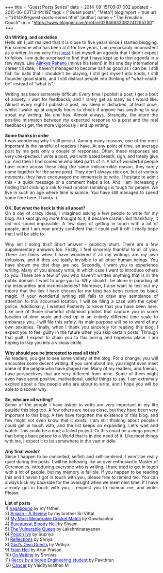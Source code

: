 +++
title = "Guest Posts Series"
date = 2014-09-15T09:07:00Z
updated = 2015-06-03T13:44:19Z
tags = ["Guest posts", "Meta"]
blogimport = true 
url = "2014/09/guest-posts-series.html"
[author]
	name = "The Freudian Couch"
	uri = "https://www.blogger.com/profile/02846833382241285200"
+++

<div dir="ltr" style="text-align: left;" trbidi="on">
<div style="text-align: justify;">
<b>On Writing, and anxieties</b></div>
<div style="text-align: justify;">
Hello all! I just realized that it is close to five years since I started blogging. For someone who has been at it for five years, I am remarkably inconsistent as a writer. In my very first <a href="http://adarsh89.blogspot.com/2009/11/me-too.html" target="_blank"><span style="color: blue;">post</span></a>&nbsp;I set myself an agenda that I didn't expect to follow. I am quite surprised to find that I have kept up to that agenda in a few ways. Like <a href="http://www.espncricinfo.com/india/content/player/277916.html" target="_blank"><span style="color: blue;">Ajinkya Rahane</span></a>&nbsp;(minus his talent) in his one day international career till date, I haven't managed to become half as good as I can be. I still fish for balls that I shouldn't be playing, I still get myself into knots, I still flounder good starts, and I still distract people into thinking of "what-could-be" instead of "what-is".&nbsp;</div>
<div style="text-align: justify;">
<br /></div>
<div style="text-align: justify;">
Writing has been extremely difficult. Every time I publish a post, I get a bout of anxiety. I wait for feedbacks, and I rarely get as many as I would like. Almost every night I publish a post, my sleep is disturbed, at least once, whilst I wake up at ungodly hours to check if anyone has anything to say about my writing. No one has. Almost always. Strangely, the more the positive mismatch between my expected response to a post and the real feedback I get, the more vigorously I end up writing.&nbsp;</div>
<div style="text-align: justify;">
<br /></div>
<div style="text-align: justify;">
<b>Some thanks in order</b></div>
<div style="text-align: justify;">
I was wondering why I still persist. Among many reasons, one of the most important is the handful of readers I have. At any point of time, an average post by me gets only a couple of responses. Often, these responses are very unexpected. I write a post, wait with bated breath, sigh, and totally give up. And then I find someone who liked parts of it. A lot of wonderful people have come across these blog (for some indiscernible reason, they rarely come together for the same post). They don't always stick on, but at various moments, they have encouraged me immensely to write. I hesitate to admit this - a quick message or a comment helps a lot. And I am increasingly finding that clicking a link to read random ramblings is tough for people. We live in such an age where time is scarce. You have still managed to spend some time here. Thanks :)</div>
<div style="text-align: justify;">
<br /></div>
<div style="text-align: justify;">
<b>OK. But what the heck is this all about?</b></div>
<div style="text-align: justify;">
On a day of crazy ideas, I imagined asking a few people to write for my blog. As I kept giving more thought to it, it became crazier. But thankfully, it did not sound impossible. A few days of getting in touch with a lot of people, and I am now pretty confident that I could pull it off. I really hope that I will be able to.</div>
<div style="text-align: justify;">
<br /></div>
<div style="text-align: justify;">
Why am I doing this? Short answer - publicity stunt. There are a few supplementary answers too. Firstly, I feel sincerely thankful to all of you. There are times when I have wondered if all my writings are my own delusions, and if they are totally invisible to all other human beings. You have shown me that they are not. Secondly, I want you to experience writing. Many of you already write, in which case I want to introduce others to you. There are a few of you who haven't written anything that is in the public domain. I want to urge you to. Why should I be alone in parading all my insecurities and inconsistencies? Moreover, I also want to test out my theory that the link I have chosen for my blog has been cursed by black magic. If your wonderful writing still fails to draw any semblance of attention to this accursed location, I will be filing a case with the cyber police. Additionally, I wanted Posterity to know that you have been here. Like one of those shameful childhood photos that capture you in some location of time scale and end up in an entirely different time scale to embarass you, I will file this safely. Its main purpose will be to ward of my own anxieties. Finally, when I thank you sincerely for reading this blog, I expect you to feel guilty in the future when you skip certain posts. Through that guilt, I expect to chain you to this boring and hopeless place. I am hoping to trap you into a vicious circle.</div>
<div style="text-align: justify;">
<br /></div>
<div style="text-align: justify;">
<b>Why should you be interested to read all this?</b></div>
<div style="text-align: justify;">
As readers, you get to see some variety at the blog. For a change, you will encounter some decent writing. If you care about me, you might even meet some of the people who have shaped me. Many of my readers, and friends, have perspectives that are very different from mine. Some of them might even have some positive, motivational, useful things to say. I am extremely excited about a few people who are about to write, and I hope you will be able to discover why.</div>
<div style="text-align: justify;">
<br /></div>
<div style="text-align: justify;">
<b>So, who are all writing?</b></div>
<div style="text-align: justify;">
Some of the people I have asked to write are very important in my life outside this blog too. A few others are not as close, but they have been very important to this blog. A few have forgotten the existence of this blog, and few might not even know that it exists. I am still thinking about people I could get in touch with, and the list keeps on expanding. Let's wait and watch. This could be a dud; a failed project. Or this could be a mega project that brings back peace to a World that is in dire need of it. Like most things with me, I expect it to be somewhere in the vast middle.</div>
<div style="text-align: justify;">
<br /></div>
<div style="text-align: justify;">
<b>Any final words?</b></div>
<div style="text-align: justify;">
Since I happen to be conceited, selfish and self-centered, I won't be really quiet during the posts. I will be behaving like an over enthusiastic Master of Ceremonies, introducing everyone who is writing. I have tried to get in touch with a lot of people, but my memory is fallible. If you happen to be reading this and I haven't got in touch with you, please free to remind me. You can always kick my backside for the oversight when we meet next time. If I have already got in touch with you, I request you to humour me, and write. Please.<br />
<br />
<b>List of posts</b><br />
1) <span style="color: blue;"><a href="http://adarsh89.blogspot.com/2014/09/guest-posts-series-vagabound.html" target="_blank"><span style="color: blue;">Vagabound</span></a>&nbsp;</span>by my father.<br />
2) <a href="http://adarsh89.blogspot.com/2014/09/guest-post-series-anjaan-review.html" target="_blank"><span style="color: blue;">Anjaan - A Review</span></a> by my brother Sri Vittal<br />
3) <span style="color: blue;"><a href="http://adarsh89.blogspot.com/2014/09/guest-post-series-my-most-memorable.html" target="_blank"><span style="color: blue;">My Most Memorable Cricket Match</span></a>&nbsp;</span>by Gowrisankar<br />
4)&nbsp;<a href="http://adarsh89.blogspot.com/2014/09/guest-post-series-bureaucrat-bloody-hell.html" style="color: blue;" target="_blank"><span style="color: blue;">Bureaucrat Bloody Hell</span></a><span style="color: blue;">&nbsp;</span>by&nbsp;Shyam<br />
5) <a href="http://adarsh89.blogspot.com/2014/09/guest-post-series-vulnerable-queen.html" target="_blank"><span style="color: blue;">The Vulnerable Queen</span></a> by Lakshminarayanan<br />
6) <a href="http://adarsh89.blogspot.com/2014/10/guest-post-series-poison-ivy.html" target="_blank"><span style="color: blue;">Poison Ivy</span></a> by Supriya<br />
7) <a href="http://adarsh89.blogspot.com/2014/10/guest-post-series-reflections.html" target="_blank"><span style="color: blue;">Reflections</span></a> by Shriya<br />
8) <a href="http://adarsh89.blogspot.com/2014/10/guest-post-series-gods-own-guests.html" target="_blank"><span style="color: blue;">God's Own Guests</span></a> by Vidhya<br />
9) <a href="http://adarsh89.blogspot.com/2014/10/guest-post-series-from-hell.html" target="_blank"><span style="color: blue;">From Hell</span></a> by Arun Prasad<br />
10) <a href="http://adarsh89.blogspot.com/2014/10/guest-post-series-on-writing.html" target="_blank"><span style="color: blue;">On Writing</span></a> by Srinivas<br />
11) <a href="http://adarsh89.blogspot.com/2014/11/guest-post-series-recos-from-bored.html" target="_blank"><span style="color: blue;">Recos by a bored Engineering student</span></a> by Pavithran</div>
12) <a href="http://thefreudiancouch.com/2015/06/guest-post-series-cancer.html" target="_blank"><span style="color: blue;">Cancer</span></a> by Vaidhyanathan M<br />
<br /></div>


